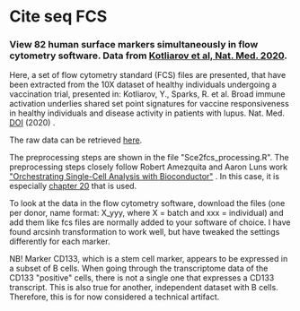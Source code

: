# Cite seq FCS
### View 82 human surface markers simultaneously in flow cytometry software. Data from [Kotliarov et al, Nat. Med. 2020](https://www.nature.com/articles/s41591-020-0769-8).

Here, a set of flow cytometry standard (FCS) files are presented, that have been extracted from the 10X dataset of healthy individuals undergoing a vaccination trial, presented in: Kotliarov, Y., Sparks, R. et al. Broad immune activation underlies shared set point signatures for vaccine responsiveness in healthy individuals and disease activity in patients with lupus. Nat. Med. [DOI](https://doi.org/10.1038/s41591-020-0769-8) (2020) . 

The raw data can be retrieved [here](https://nih.figshare.com/articles/dataset/CITE-seq_protein-mRNA_single_cell_data_from_high_and_low_vaccine_responders_to_reproduce_Figs_4-6_and_associated_Extended_Data_Figs_/11349761?backTo=/collections/).

The preprocessing steps are shown in the file "Sce2fcs_processing.R". The preprocessing steps closely follow Robert Amezquita and Aaron Luns work ["Orchestrating Single-Cell Analysis with Bioconductor"](https://bioconductor.org/books/release/OSCA/) . In this case, it is especially [chapter 20](https://bioconductor.org/books/release/OSCA/integrating-with-protein-abundance.html) that is used.

To look at the data in the flow cytometry software, download the files (one per donor, name format: X_yyy, where X = batch and xxx = individual) and add them like fcs files are normally added to your software of choice. I have found arcsinh transformation to work well, but have tweaked the settings differently for each marker. 

NB! Marker CD133, which is a stem cell marker, appears to be expressed in a subset of B cells. When going through the transcriptome data of the CD133 "positive" cells, there is not a single one that expresses a CD133 transcript. This is also true for another, independent dataset with B cells. Therefore, this is for now considered a technical artifact. 
